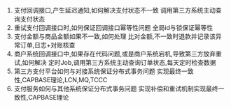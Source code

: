1. 支付回调接口,产生延迟通知,如何解决支付状态不一致
   调用第三方系统主动查询支付状态
2. 重试支付回调接口时,如何保证回调接口幂等性问题
   全局id与锁保证幂等性
3. 支付金额与商品金额如果不一致,如何处理
   比对金额,不一致时退款并记录该异常订单,日志+对账核查
4. 商户系统回调接口中,如果存在代码问题,或是商户系统宕机,导致第三方放弃重试,如何解决
   定时Job,调用第三方系统主动查询订单状态,每天定时检查数据
5. 第三方支付平台如何与对接系统保证分布式事务问题
   实现最终一致性,CAPBASE理论,LCN,MQ,TCCC
6. 支付服务如何与其他系统保证分布式事务问题
   实现补偿和重试机制实现最终一致性,CAPBASE理论